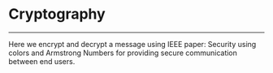 # Cryptography

---

Here we encrypt and decrypt a message using IEEE paper: Security using colors and Armstrong Numbers for providing secure communication between end users.
